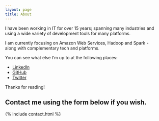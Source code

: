 ```yaml
---
layout: page
title: About
---
```


I have been working in IT for over 15 years; spanning many industries and using a wide variety of development tools for many platforms.

I am currently focusing on Amazon Web Services, Hadoop and Spark - along with complementary tech and platforms.

You can see what else I'm up to at the following places:

* [LinkedIn](https://uk.linkedin.com/in/owenrumney)
* [GitHub](https://github.com/owenrumney)
* [Twitter](https://twitter.com/owenrum)

Thanks for reading!

<h2>Contact me using the form below if you wish.</h2>
{% include contact.html %}

